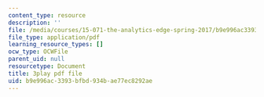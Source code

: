 ```yaml
---
content_type: resource
description: ''
file: /media/courses/15-071-the-analytics-edge-spring-2017/b9e996ac3393bfbd934bae77ec8292ae_bzxoBEh4is8.pdf
file_type: application/pdf
learning_resource_types: []
ocw_type: OCWFile
parent_uid: null
resourcetype: Document
title: 3play pdf file
uid: b9e996ac-3393-bfbd-934b-ae77ec8292ae
---
```

